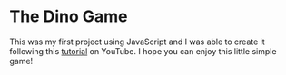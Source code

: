 # The Dino Game

This was my first project using JavaScript and I was able to create it following this [tutorial](https://www.youtube.com/watch?v=bG2BmmYr9NQ) on YouTube. I hope you can enjoy this little simple game!
